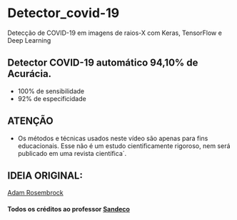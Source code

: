 # Detector_covid-19
Detecção de COVID-19 em imagens de raios-X com Keras, TensorFlow e Deep Learning

## Detector COVID-19 automático 94,10% de Acurácia.
- 100% de sensibilidade 
- 92% de especificidade

## ATENÇÃO
- Os métodos e técnicas usados neste vídeo são apenas para fins educacionais. Esse não é um estudo cientificamente rigoroso, nem será publicado em uma revista científica´.

## IDEIA ORIGINAL: 
[Adam Rosembrock](https://www.pyimagesearch.com/2020/03/16/detecting-covid-19-in-x-ray-images-with-keras-tensorflow-and-deep-learning/)
#### Todos os créditos ao professor [Sandeco](https://www.youtube.com/channel/UCIQne9yW4TvCCNYQLszfXCQ)


